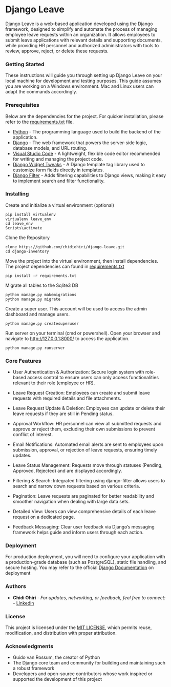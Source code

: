# Django Leave

Django Leave is a web-based application developed using the Django framework, designed to simplify and automate the process of managing employee leave requests within an organization. It allows employees to submit leave applications with relevant details and supporting documents, while providing HR personnel and authorized administrators with tools to review, approve, reject, or delete these requests.

### Getting Started

These instructions will guide you through setting up Django Leave on your local machine for development and testing purposes. This guide assumes you are working on a Windows environment. Mac and Linux users can adapt the commands accordingly.

### Prerequisites

Below are the dependencies for the project. For quicker installation, please refer to the [requirements.txt](requirements.txt) file.
- [Python](https://www.python.org/downloads/) - The programming language used to build the backend of the application.
- [Django](https://www.djangoproject.com/download/) - The web framework that powers the server-side logic, database models, and URL routing.
- [Visual Studio Code](https://code.visualstudio.com/) -  A lightweight, flexible code editor recommended for writing and managing the project code.
- [Django Widget Tweaks](https://pypi.org/project/django-widget-tweaks/) - A Django template tag library used to customize form fields directly in templates.
- [Django Filter](https://pypi.org/project/django-filter/) - Adds filtering capabilities to Django views, making it easy to implement search and filter functionality.

### Installing

Create and initialize a virtual environment (optional)

    pip install virtualenv
    virtualenv leave_env
    cd leave_env
    Scripts\activate

Clone the Repository

    clone https://github.com/chidiohiri/django-leave.git
    cd django-inventory

Move the project into the virtual environment, then install dependencies. The project dependencies can found in [requirements.txt](requirements.txt)

    pip install -r requirements.txt

Migrate all tables to the Sqlite3 DB

    python manage.py makemigrations
    python manage.py migrate

Create a super user. This account will be used to access the admin dashboard and manage users.

    python manage.py createsuperuser

Run server on your terminal (cmd or powershell). Open your browser and navigate to http://127.0.0.1:8000/ to access the application.

    python manage.py runserver

### Core Features

- User Authentication & Authorization: Secure login system with role-based access control to ensure users can only access functionalities relevant to their role (employee or HR).

- Leave Request Creation: Employees can create and submit leave requests with required details and file attachments.

- Leave Request Update & Deletion: Employees can update or delete their leave requests if they are still in Pending status.

- Approval Workflow: HR personnel can view all submitted requests and approve or reject them, excluding their own submissions to prevent conflict of interest.

- Email Notifications: Automated email alerts are sent to employees upon submission, approval, or rejection of leave requests, ensuring timely updates.

- Leave Status Management: Requests move through statuses (Pending, Approved, Rejected) and are displayed accordingly.

- Filtering & Search: Integrated filtering using django-filter allows users to search and narrow down requests based on various criteria.

- Pagination: Leave requests are paginated for better readability and smoother navigation when dealing with large data sets.

- Detailed View: Users can view comprehensive details of each leave request on a dedicated page.

- Feedback Messaging: Clear user feedback via Django’s messaging framework helps guide and inform users through each action.

### Deployment

For production deployment, you will need to configure your application with a production-grade database (such as PostgreSQL), static file handling, and secure hosting. You may refer to the official [Django Documentation](https://docs.djangoproject.com/en/5.1/howto/deployment/) on deployment

### Authors

  - **Chidi Ohiri** - *For updates, networking, or feedback, feel free to connect:* -
    [Linkedin](https://www.linkedin.com/in/chidiebere-ohiri/)

### License

This project is licensed under the [MIT LICENSE](LICENSE.md), which permits reuse, modification, and distribution with proper attribution.

### Acknowledgments

  - Guido van Rossum, the creator of Python
  - The Django core team and community for building and maintaining such a robust framework
  - Developers and open-source contributors whose work inspired or supported the development of this project

